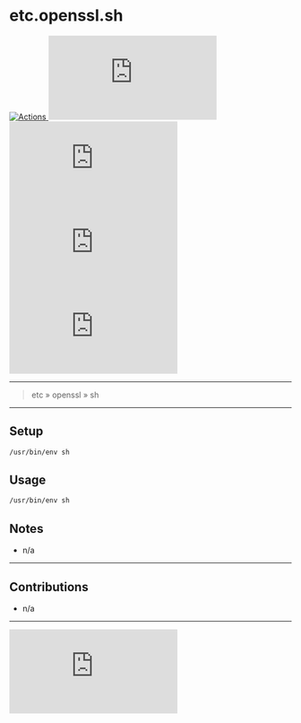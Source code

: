 <!--
# #####
# TERRAFORM LIFECYCLE MANAGED
# All changes will be overwritten
#####
-->

# etc.openssl.sh #

[ ![ Actions ][ actions-ico ] ][ actions-url ]
[ ![ Coverages ][ coverages-ico ] ][ coverages-url ]
[ ![ Issues ][ issues-ico ] ][ issues-url ]
[ ![ Languages ][ languages-ico ] ][ languages-url ]
[ ![ Version ][ version-ico ] ][ version-url ]

- - -
> etc » openssl » sh

- - -
## Setup ##
```sh
/usr/bin/env sh
```

## Usage ##
```sh
/usr/bin/env sh
```

## Notes ##
* n/a

- - -
## Contributions ##
* n/a

- - -
[ ![ License ][ license-ico ] ][ license-url ]

[ license-ico ]: https://img.shields.io/github/license/kuwas-io/etc.openssl.sh?style=for-the-badge&logo=github
[ license-url ]: https://choosealicense.com/licenses/isc

[ actions-ico ]: https://img.shields.io/github/workflow/status/kuwas-io/etc.openssl.sh/default?style=for-the-badge&logo=github
[ actions-url ]: https://github.com/kuwas-io/etc.openssl.sh/actions
[ coverages-ico ]: https://img.shields.io/coveralls/github/kuwas-io/etc.openssl.sh?style=for-the-badge&logo=github
[ coverages-url ]: https://coveralls.io/github/kuwas-io/etc.openssl.sh
[ issues-ico ]: https://img.shields.io/github/issues/kuwas-io/etc.openssl.sh?style=for-the-badge&logo=github
[ issues-url ]: https://github.com/kuwas-io/etc.openssl.sh/issues
[ languages-ico ]: https://img.shields.io/github/languages/top/kuwas-io/etc.openssl.sh?style=for-the-badge&logo=github
[ languages-url ]: https://github.com/kuwas-io/etc.openssl.sh/pulls
[ version-ico ]: https://img.shields.io/github/v/release/kuwas-io/etc.openssl.sh?style=for-the-badge&logo=github
[ version-url ]: https://github.com/kuwas-io/etc.openssl.sh/releases
